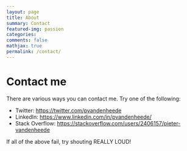 ```yaml
---
layout: page
title: About
summary: Contact 
featured-img: passion
categories: 
comments: false
mathjax: true
permalink: /contact/
---
```


# Contact me

There are various ways you can contact me. Try one of the following:

 - Twitter: <https://twitter.com/pvandenheede>
 - LinkedIn: <https://www.linkedin.com/in/pvandenheede/>
 - Stack Overflow: <https://stackoverflow.com/users/2406157/pieter-vandenheede>
 
 If all of the above fail, try shouting REALLY LOUD!
